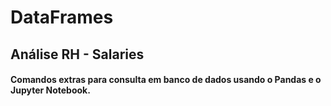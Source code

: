 # DataFrames
## Análise RH -  Salaries

#### Comandos extras para consulta em banco de dados usando o Pandas e o Jupyter Notebook.
